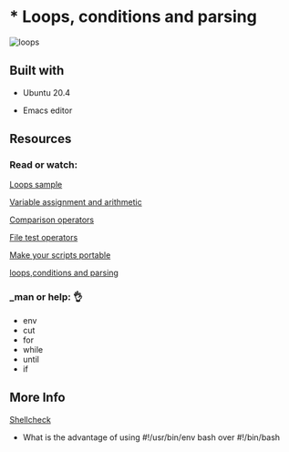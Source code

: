 # * Loops, conditions and parsing

![loops](https://user-images.githubusercontent.com/85587286/160511742-5d3fe3e8-521f-4ed7-8c3f-8e7ac4259890.png)


## Built with

- Ubuntu 20.4

- Emacs editor


## Resources

### Read or watch:

[Loops sample](https://tldp.org/LDP/Bash-Beginners-Guide/html/sect_09_01.html)

[Variable assignment and arithmetic](https://tldp.org/LDP/abs/html/ops.html)

[Comparison operators](https://tldp.org/LDP/abs/html/comparison-ops.html)

[File test operators](https://tldp.org/LDP/abs/html/fto.html)

[Make your scripts portable](https://www.cyberciti.biz/tips/finding-bash-perl-python-portably-using-env.html)

[loops,conditions and parsing](https://www.youtube.com/watch?v=BC2neyc5GcI)


### _man or help: 👌

- env
- cut
- for
- while
- until
- if


## More Info

[Shellcheck](https://github.com/koalaman/shellcheck)


- What is the advantage of using #!/usr/bin/env bash over #!/bin/bash
